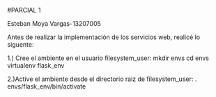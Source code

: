 #PARCIAL 1

Esteban Moya Vargas-13207005

Antes de realizar la implementación de los servicios web, realicé lo siguente:

1.) Cree el ambiente en el usuario filesystem_user:
mkdir envs
cd envs
virtualenv flask_env

2.)Active el ambiente desde el directorio raiz de filesystem_user:
	. envs/flask_env/bin/activate



